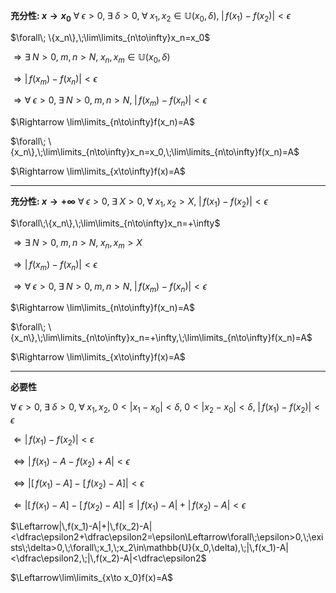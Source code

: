 **充分性: $x \to x_0$**
$\forall\;\epsilon>0,\;\exists\;\delta>0,\;\forall\;x_1,x_2\in\mathbb{U}(x_0,\delta),\;|\,f(x_1)-f(x_2)|<\epsilon$

$\forall\; \{x_n\},\;\lim\limits_{n\to\infty}x_n=x_0$

$\Rightarrow \exists\;N>0,\;m,n>N,\;x_n,x_m\in\mathbb{U}(x_0,\delta)$

$\Rightarrow|\,f(x_m)-f(x_n)|<\epsilon$

$\Rightarrow\forall\;\epsilon>0,\;\exists\;N>0,\;m,n>N,\;|\,f(x_m)-f(x_n)|<\epsilon$

$\Rightarrow \lim\limits_{n\to\infty}f(x_n)=A$

$\forall\; \{x_n\},\;\lim\limits_{n\to\infty}x_n=x_0,\;\lim\limits_{n\to\infty}f(x_n)=A$

$\Rightarrow \lim\limits_{x\to\infty}f(x)=A$

---

**充分性: $x \to+\infty$**
$\forall\;\epsilon>0,\;\exists\;X>0,\;\forall\;x_1,x_2>X,\;|\,f(x_1)-f(x_2)|<\epsilon$

$\forall\;\{x_n\},\;\lim\limits_{n\to\infty}x_n=+\infty$

$\Rightarrow \exists\;N>0,\;m,n>N,\;x_n,x_m>X$

$\Rightarrow|\,f(x_m)-f(x_n)|<\epsilon$

$\Rightarrow\forall\;\epsilon>0,\;\exists\;N>0,\;m,n>N,\;|\,f(x_m)-f(x_n)|<\epsilon$

$\Rightarrow \lim\limits_{n\to\infty}f(x_n)=A$

$\forall\; \{x_n\},\;\lim\limits_{n\to\infty}x_n=+\infty,\;\lim\limits_{n\to\infty}f(x_n)=A$

$\Rightarrow \lim\limits_{x\to\infty}f(x)=A$

---

**必要性**

$\forall\;\epsilon>0,\;\exists\;\delta>0,\;\forall\;x_1,x_2,\; 0<|x_1-x_0|<\delta,\;0<|x_2-x_0|<\delta,\;|\,f(x_1)-f(x_2)|<\epsilon$

$\Leftarrow|\,f(x_1)-f(x_2)|<\epsilon$

$\iff |\,f(x_1)-A-f(x_2)+A|<\epsilon$

$\iff |[\,f(x_1)-A]-[\,f(x_2)-A]|<\epsilon$

$\Leftarrow |[\,f(x_1)-A]-[\,f(x_2)-A]|\leq|\,f(x_1)-A|+|\,f(x_2)-A|<\epsilon$

$\Leftarrow|\,f(x_1)-A|+|\,f(x_2)-A|<\dfrac\epsilon2+\dfrac\epsilon2=\epsilon\Leftarrow\forall\;\epsilon>0,\;\exists\;\delta>0,\;\forall\;x_1,\;x_2\in\mathbb{U}(x_0,\delta),\;|\,f(x_1)-A|<\dfrac\epsilon2,\;|\,f(x_2)-A|<\dfrac\epsilon2$

$\Leftarrow\lim\limits_{x\to x_0}f(x)=A$
